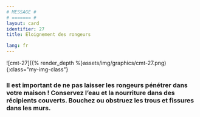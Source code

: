 ```yaml
---
# MESSAGE #
# ======= #
layout: card
identifier: 27
title: Éloignement des rongeurs

lang: fr
---
```


![cmt-27]({% render_depth %}assets/img/graphics/cmt-27.png){:class="my-img-class"}

### Il est important de ne pas laisser les rongeurs pénétrer dans votre maison ! Conservez l’eau et la nourriture dans des récipients couverts. Bouchez ou obstruez les trous et fissures dans les murs.
